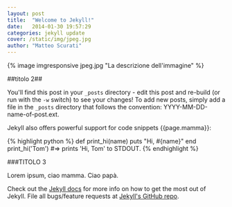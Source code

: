 ```yaml
---
layout: post
title:  "Welcome to Jekyll!"
date:   2014-01-30 19:57:29
categories: jekyll update
cover: /static/img/jpeg.jpg
author: "Matteo Scurati"
---
```


{% image imgresponsive jpeg.jpg "La descrizione dell'immagine" %}

##titolo 2##

You'll find this post in your `_posts` directory - edit this post and re-build (or run with the `-w` switch) to see your changes!
To add new posts, simply add a file in the `_posts` directory that follows the convention: YYYY-MM-DD-name-of-post.ext.

Jekyll also offers powerful support for code snippets {{page.mamma}}:

{% highlight python %}
def print_hi(name)
  puts "Hi, #{name}"
end
print_hi('Tom')
#=> prints 'Hi, Tom' to STDOUT.
{% endhighlight %}

###TITOLO 3

Lorem ipsum, ciao mamma. Ciao papà.

Check out the [Jekyll docs][jekyll] for more info on how to get the most out of Jekyll. File all bugs/feature requests at [Jekyll's GitHub repo][jekyll-gh].

[jekyll-gh]: https://github.com/mojombo/jekyll
[jekyll]:    http://jekyllrb.com
